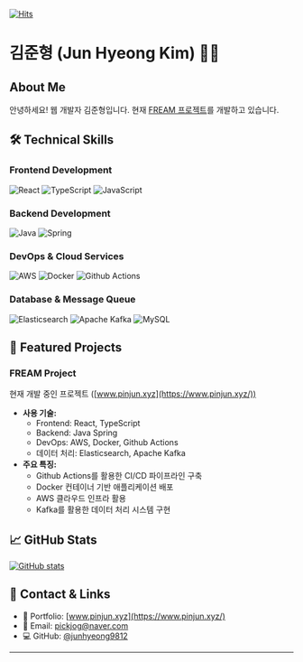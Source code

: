 [![Hits](https://hits.seeyoufarm.com/api/count/incr/badge.svg?url=https%3A%2F%2Fgithub.com%2Fjunhyeong9812&count_bg=%2379C83D&title_bg=%23555555&icon=&icon_color=%23E7E7E7&title=hits&edge_flat=false)](https://hits.seeyoufarm.com)
# 김준형 (Jun Hyeong Kim) 👨‍💻

## About Me

안녕하세요! 웹 개발자 김준형입니다.
현재 [FREAM 프로젝트](https://www.pinjun.xyz/)를 개발하고 있습니다.

## 🛠 Technical Skills

### Frontend Development

![React](https://img.shields.io/badge/-React-61DAFB?style=flat-square&logo=react&logoColor=black)
![TypeScript](https://img.shields.io/badge/-TypeScript-3178C6?style=flat-square&logo=typescript&logoColor=white)
![JavaScript](https://img.shields.io/badge/-JavaScript-F7DF1E?style=flat-square&logo=javascript&logoColor=black)

### Backend Development

![Java](https://img.shields.io/badge/-Java-007396?style=flat-square&logo=java&logoColor=white)
![Spring](https://img.shields.io/badge/-Spring-6DB33F?style=flat-square&logo=spring&logoColor=white)

### DevOps & Cloud Services

![AWS](https://img.shields.io/badge/-AWS-232F3E?style=flat-square&logo=amazon-aws&logoColor=white)
![Docker](https://img.shields.io/badge/-Docker-2496ED?style=flat-square&logo=docker&logoColor=white)
![Github Actions](https://img.shields.io/badge/-Github_Actions-2088FF?style=flat-square&logo=github-actions&logoColor=white)

### Database & Message Queue

![Elasticsearch](https://img.shields.io/badge/-Elasticsearch-005571?style=flat-square&logo=elasticsearch&logoColor=white)
![Apache Kafka](https://img.shields.io/badge/-Apache_Kafka-231F20?style=flat-square&logo=apache-kafka&logoColor=white)
![MySQL](https://img.shields.io/badge/-MySQL-4479A1?style=flat-square&logo=mysql&logoColor=white)

## 🚀 Featured Projects

### FREAM Project

현재 개발 중인 프로젝트 ([www.pinjun.xyz](https://www.pinjun.xyz/))

- **사용 기술:**
  - Frontend: React, TypeScript
  - Backend: Java Spring
  - DevOps: AWS, Docker, Github Actions
  - 데이터 처리: Elasticsearch, Apache Kafka
- **주요 특징:**
  - Github Actions를 활용한 CI/CD 파이프라인 구축
  - Docker 컨테이너 기반 애플리케이션 배포
  - AWS 클라우드 인프라 활용
  - Kafka를 활용한 데이터 처리 시스템 구현

## 📈 GitHub Stats

[![GitHub stats](https://github-readme-stats.vercel.app/api?username=junhyeong9812&show_icons=true&theme=dracula)](https://github.com/junhyeong9812)

## 🤝 Contact & Links

- 💼 Portfolio: [www.pinjun.xyz](https://www.pinjun.xyz/)
- 📧 Email: pickjog@naver.com
- 💻 GitHub: [@junhyeong9812](https://github.com/junhyeong9812)

---


